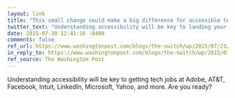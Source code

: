 ```yaml
---
layout: link
title: "This small change could make a big difference for accessible technology"
twitter_text: "Understanding accessibility will be key to landing your next web design job."
date: 2015-07-30 12:41:18 -0400
comments: false
ref_url: https://www.washingtonpost.com/blogs/the-switch/wp/2015/07/23/this-small-change-could-make-a-big-difference-for-accessible-technology/
in_reply_to: https://www.washingtonpost.com/blogs/the-switch/wp/2015/07/23/this-small-change-could-make-a-big-difference-for-accessible-technology/
ref_source: The Washington Post
---
```


Understanding accessibility will be key to getting tech jobs at Adobe, AT&T, Facebook, Intuit, LinkedIn, Microsoft, Yahoo, and more. Are you ready?